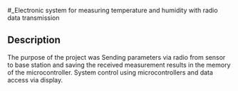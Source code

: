 #_Electronic system for measuring temperature and humidity with radio data transmission

## Description

The purpose of the project was Sending parameters via radio from sensor to base station and saving the received measurement results in the memory of the microcontroller. System control using microcontrollers and data access via display.
